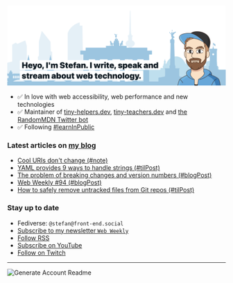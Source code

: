 <img alt="Heyo, I'm Stefan. I write and speak about web technology." src="https://raw.githubusercontent.com/stefanjudis/stefanjudis/main/screenshot.png">

- ✅ In love with web accessibility, web performance and new technologies
- ✅ Maintainer of [tiny-helpers.dev](https://tiny-helpers.dev), [tiny-teachers.dev](https://tiny-teachers.dev/) and [the RandomMDN Twitter bot](https://twitter.com/randomMDN)
- ✅ Following [#learnInPublic](https://www.stefanjudis.com/today-i-learned/)
### Latest articles on [my blog](https://www.stefanjudis.com)

<!-- BLOG-POST-LIST:START -->
- [Cool URIs don&#39;t change &lpar;#note&rpar;](https://www.stefanjudis.com/notes/cool-uris-dont-change/)
- [YAML provides 9 ways to handle strings &lpar;#tilPost&rpar;](https://www.stefanjudis.com/today-i-learned/yaml-provides-9-ways-to-handle-strings/)
- [The problem of breaking changes and version numbers &lpar;#blogPost&rpar;](https://www.stefanjudis.com/blog/the-problem-of-breaking-changes-and-version-numbers/)
- [Web Weekly #94 &lpar;#blogPost&rpar;](https://www.stefanjudis.com/blog/web-weekly-94/)
- [How to safely remove untracked files from Git repos &lpar;#tilPost&rpar;](https://www.stefanjudis.com/today-i-learned/how-to-safely-remove-untracked-files-from-git-repos/)
<!-- BLOG-POST-LIST:END -->

### Stay up to date

- Fediverse: `@stefan@front-end.social`
- [Subscribe to my newsletter `Web Weekly`](https://webweekly.email/)
- [Follow RSS](https://www.stefanjudis.com/feeds/)
- [Subscribe on YouTube](https://youtube.com/c/stefanjudis)
- [Follow on Twitch](https://www.twitch.tv/stefanjudis)

---

![Generate Account Readme](https://github.com/stefanjudis/stefanjudis/workflows/Generate%20Account%20Readme/badge.svg)
